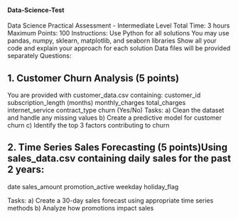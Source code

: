 #### Data-Science-Test

Data Science Practical Assessment - Intermediate Level
Total Time: 3 hours Maximum Points: 100
Instructions:
Use Python for all solutions
You may use pandas, numpy, sklearn, matplotlib, and seaborn libraries
Show all your code and explain your approach for each solution
Data files will be provided separately
Questions:
## 1. Customer Churn Analysis (5 points)

You are provided with customer_data.csv containing:
customer_id
subscription_length (months)
monthly_charges
total_charges
internet_service
contract_type
churn (Yes/No)
Tasks: a) Clean the dataset and handle any missing values b) Create a predictive model for customer churn c) Identify the top 3 factors contributing to churn 

## 2. Time Series Sales Forecasting (5 points)Using sales_data.csv containing daily sales for the past 2 years:

date
sales_amount
promotion_active
weekday
holiday_flag

Tasks: a) Create a 30-day sales forecast using appropriate time series methods b) Analyze how promotions impact sales 

